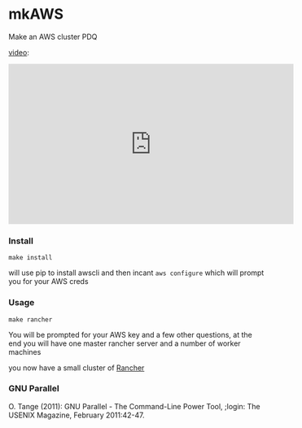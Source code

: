 # mkAWS

Make an AWS cluster PDQ

[video](https://youtu.be/kp2F6SB-3bI):
<iframe width="560" height="315" src="https://www.youtube.com/embed/kp2F6SB-3bI" frameborder="0" allowfullscreen></iframe>

### Install

```
make install
```

will use pip to install awscli and then incant `aws configure` which will prompt you for your AWS creds

### Usage

```
make rancher
```

You will be prompted for your AWS key and a few other questions, at the end you will have one master rancher server and a number of worker machines

you now have a small cluster of [Rancher](http://rancher.com/rancher/)

### GNU Parallel

  O. Tange (2011): GNU Parallel - The Command-Line Power Tool,
      ;login: The USENIX Magazine, February 2011:42-47.
